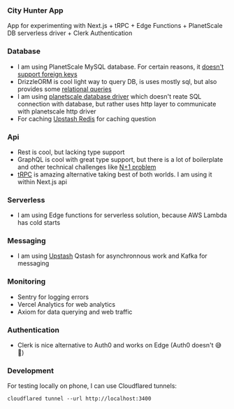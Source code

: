 ### City Hunter App
App for experimenting with Next.js + tRPC + Edge Functions + PlanetScale DB serverless driver + Clerk Authentication 

### Database
- I am using PlanetScale MySQL database. For certain reasons, it [doesn't support foreign keys](https://planetscale.com/docs/learn/operating-without-foreign-key-constraints)
- DrizzleORM is cool light way to query DB, is uses mostly sql, but also provides some [relational queries](https://orm.drizzle.team/docs/rqb)
- I am using [planetscale database driver](https://github.com/drizzle-team/drizzle-orm/blob/main/drizzle-orm/src/mysql-core/README.md) which doesn't reate SQL connection with database, but rather uses http layer to communicate with planetscale http driver
- For caching [Upstash Redis](https://upstash.com/) for caching question

### Api
- Rest is cool, but lacking type support
- GraphQL is cool with great type support, but there is a lot of boilerplate and other technical challenges like [N+1 problem](https://www.youtube.com/watch?v=uCbFMZYQbxE) 
- [tRPC](https://trpc.io/) is amazing alternative taking best of both worlds. I am using it within Next.js api

### Serverless
- I am using Edge functions for serverless solution, because AWS Lambda has cold starts

### Messaging
- I am using [Upstash](https://upstash.com/)  Qstash for asynchronnous work and Kafka for messaging

### Monitoring
- Sentry for logging errors
- Vercel Analytics for web analytics
- Axiom for data querying and web traffic

### Authentication
- Clerk is nice alternative to Auth0 and works on Edge (Auth0 doesn't 😅🙈)

### Development
For testing locally on phone, I can use Cloudflared tunnels:
```shell
cloudflared tunnel --url http://localhost:3400
```

